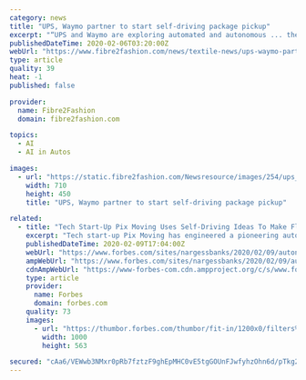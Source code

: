 ```yaml
---
category: news
title: "UPS, Waymo partner to start self-driving package pickup"
excerpt: "“UPS and Waymo are exploring automated and autonomous ... the company has demonstrated leadership in advanced data analytics, artificial intelligence, autonomous drone delivery, robotics and ..."
publishedDateTime: 2020-02-06T03:20:00Z
webUrl: "https://www.fibre2fashion.com/news/textile-news/ups-waymo-partner-to-start-self-driving-package-pickup-254957-newsdetails.htm"
type: article
quality: 39
heat: -1
published: false

provider:
  name: Fibre2Fashion
  domain: fibre2fashion.com

topics:
  - AI
  - AI in Autos

images:
  - url: "https://static.fibre2fashion.com/Newsresource/images/254/ups_266546.jpg"
    width: 710
    height: 450
    title: "UPS, Waymo partner to start self-driving package pickup"

related:
  - title: "Tech Start-Up Pix Moving Uses Self-Driving Ideas To Make Flexible Cities"
    excerpt: "Tech start-up Pix Moving has engineered a pioneering autonomous mobile living unit based on self-driving cars and is proposing Pix City as a flexible, tech-evolving future city"
    publishedDateTime: 2020-02-09T17:04:00Z
    webUrl: "https://www.forbes.com/sites/nargessbanks/2020/02/09/autonomous-drive-pix-moving/"
    ampWebUrl: "https://www.forbes.com/sites/nargessbanks/2020/02/09/autonomous-drive-pix-moving/amp/"
    cdnAmpWebUrl: "https://www-forbes-com.cdn.ampproject.org/c/s/www.forbes.com/sites/nargessbanks/2020/02/09/autonomous-drive-pix-moving/amp/"
    type: article
    provider:
      name: Forbes
      domain: forbes.com
    quality: 73
    images:
      - url: "https://thumbor.forbes.com/thumbor/fit-in/1200x0/filters%3Aformat%28jpg%29/https%3A%2F%2Fspecials-images.forbesimg.com%2Fimageserve%2F5e403a4b8b6cf300071e3efc%2F0x0.jpg%3FcropX1%3D0%26cropX2%3D1000%26cropY1%3D0%26cropY2%3D563"
        width: 1000
        height: 563

secured: "cAa6/VEWwb3NMxr0pRb7fztzF9ghEpMHC0vE5tgGOUnFJwfyhzOhn6d/pTkg2JLYD8Fdeh89pF0k2YSMC0NOYCIcMOIcJEk119w3N4kYgFGpWrCOYqjfx+ZC9A4n2RZQ0ak2jEvoDfztUDpKEz5JlJT3eb+hP+h5ehNWFzZ/broE0NtBMXLHsz07Uf7w76U2JLXs0K8F+LbF8C/ypd0Q0OWTUR5ggjlkF6Vold/N11qwTlikp4S2v/CFSC4z5nb74hlOv93TkUUboJ+yKTLT5mNJbbdsSXbrVEKPcqhzSTqcT69M48IbEMZ80UjjK31K;zdDk31hEbWF9BJglQRQYBA=="
---
```



